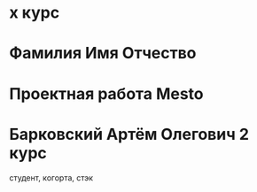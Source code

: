 # x курс
# Фамилия Имя Отчество

# Проектная работа Mesto

# Барковский Артём Олегович 2 курс
студент, когорта, стэк
